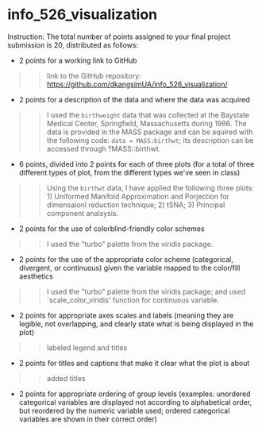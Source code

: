 # info_526_visualization
Instruction: The total number of points assigned to your final project submission is 20, distributed as follows:
-   2 points for a working link to GitHub
>> link to the GitHub repository: https://github.com/dkangsimUA/info_526_visualization/ 
-   2 points for a description of the data and where the data was acquired
>> I used the `birthweight` data that was collected at the Baystate Medical Center, Springfield, Massachusetts during 1986. The data is provided in the MASS package and can be aquired with the following code: `data = MASS:birthwt`; its description can be accessed through ?MASS::birthwt. 
-   6 points, divided into 2 points for each of three plots (for a total of three different types of plot, from the different types we've seen in class)
>> Using the `birthwt` data, I have applied the following three plots: 1) Uniformed Manifold Approximation and Porjection for dimensaionl reduction technique; 2) tSNA; 3) Principal component analsysis. 
-   2 points for the use of colorblind-friendly color schemes
>> I used the "turbo" palette from the viridis package.
-   2 points for the use of the appropriate color scheme (categorical, divergent, or continuous) given the variable mapped to the color/fill aesthetics
>> I used the "turbo" palette from the viridis package; and used `scale_color_viridis' function for continuous variable.
-   2 points for appropriate axes scales and labels (meaning they are legible, not overlapping, and clearly state what is being displayed in the plot)
>> labeled legend and titles
-   2 points for titles and captions that make it clear what the plot is about
>> added titles
-   2 points for appropriate ordering of group levels (examples: unordered categorical variables are displayed not according to alphabetical order, but reordered by the numeric variable used; ordered categorical variables are shown in their correct order)
